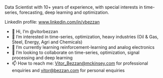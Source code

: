 Data Scientist with 10+ years of experience, with special interests in time-series, forecasting, deep learning and optimization.

LinkedIn profile: www.linkedin.com/in/vbezzan

- 👋 Hi, I’m @vitorbezzan
- 👀 I’m interested in time-series, optimization, heavy industries (Oil & Gas, Steel, Energy, Agri and Chemicals)
- 🌱 I’m currently learning reinforcement-learning and analog electronics
- 💞️ I’m looking to collaborate on time-series, optimization, signal processing and deep learning
- 📫 How to reach me: Vitor_Bezzan@mckinsey.com for professional enquiries and vitor@bezzan.com for personal enquiries

<!---
vitorbezzan/vitorbezzan is a ✨ special ✨ repository because its `README.md` (this file) appears on your GitHub profile.
You can click the Preview link to take a look at your changes.
--->
